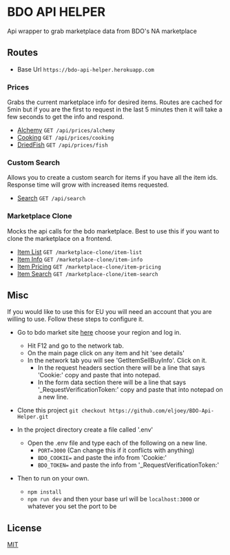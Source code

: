 # BDO API HELPER

Api wrapper to grab marketplace data from BDO's NA marketplace

## Routes

- Base Url `https://bdo-api-helper.herokuapp.com`

### Prices

Grabs the current marketplace info for desired items. Routes are cached for 5min but if you are the first to request in the last 5 minutes then it will take a few seconds to get the info and respond.

- [Alchemy](docs/prices/alchemy.md) `GET /api/prices/alchemy`
- [Cooking](docs/prices/cooking.md) `GET /api/prices/cooking`
- [DriedFish](docs/prices/fish.md) `GET /api/prices/fish`

### Custom Search

Allows you to create a custom search for items if you have all the item ids. Response time will grow with increased items requested.

- [Search](docs/search.md) `GET /api/search`

### Marketplace Clone

Mocks the api calls for the bdo marketplace. Best to use this if you want to clone the marketplace on a frontend.

- [Item List](docs/mpClone/itemList.md) `GET /marketplace-clone/item-list`
- [Item Info](docs/mpClone/itemInfo.md) `GET /marketplace-clone/item-info`
- [Item Pricing](docs/mpClone/itemPricing.md) `GET /marketplace-clone/item-pricing`
- [Item Search](docs/mpClone/itemSearch.md) `GET /marketplace-clone/item-search`

## Misc

If you would like to use this for EU you will need an account that you are willing to use. Follow these steps to configure it.

- Go to bdo market site [here](https://market.blackdesertonline.com/) choose your region and log in.

  - Hit F12 and go to the network tab.
  - On the main page click on any item and hit 'see details'
  - In the network tab you will see 'GetItemSellBuyInfo'. Click on it.
    - In the request headers section there will be a line that says 'Cookie:' copy and paste that into notepad.
    - In the form data section there will be a line that says '\_RequestVerificationToken:' copy and paste that into notepad on a new line.

- Clone this project
  `git checkout https://github.com/eljoey/BDO-Api-Helper.git`

- In the project directory create a file called '.env'

  - Open the .env file and type each of the following on a new line.
    - `PORT=3000` (Can change this if it conflicts with anything)
    - `BDO_COOKIE=` and paste the info from 'Cookie:'
    - `BDO_TOKEN=` and paste the info from '\_RequestVerificationToken:'

- Then to run on your own.
  - `npm install`
  - `npm run dev` and then your base url will be `localhost:3000` or whatever you set the port to be

## License

[MIT](https://choosealicense.com/licenses/mit/)
